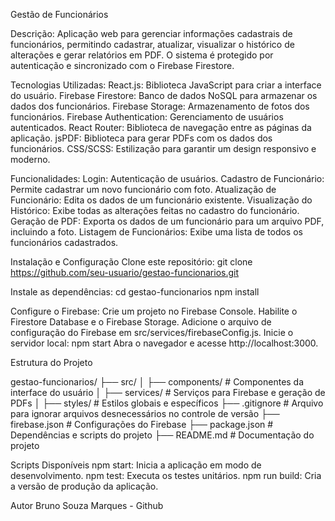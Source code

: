 Gestão de Funcionários

Descrição:
Aplicação web para gerenciar informações cadastrais de funcionários, permitindo cadastrar, atualizar, visualizar o histórico de alterações e gerar relatórios em PDF. O sistema é protegido por autenticação e sincronizado com o Firebase Firestore.

Tecnologias Utilizadas:
React.js: Biblioteca JavaScript para criar a interface do usuário.
Firebase Firestore: Banco de dados NoSQL para armazenar os dados dos funcionários.
Firebase Storage: Armazenamento de fotos dos funcionários.
Firebase Authentication: Gerenciamento de usuários autenticados.
React Router: Biblioteca de navegação entre as páginas da aplicação.
jsPDF: Biblioteca para gerar PDFs com os dados dos funcionários.
CSS/SCSS: Estilização para garantir um design responsivo e moderno.

Funcionalidades:
Login: Autenticação de usuários.
Cadastro de Funcionário: Permite cadastrar um novo funcionário com foto.
Atualização de Funcionário: Edita os dados de um funcionário existente.
Visualização do Histórico: Exibe todas as alterações feitas no cadastro do funcionário.
Geração de PDF: Exporta os dados de um funcionário para um arquivo PDF, incluindo a foto.
Listagem de Funcionários: Exibe uma lista de todos os funcionários cadastrados.

Instalação e Configuração
Clone este repositório:
git clone https://github.com/seu-usuario/gestao-funcionarios.git

Instale as dependências:
cd gestao-funcionarios
npm install

Configure o Firebase:
Crie um projeto no Firebase Console.
Habilite o Firestore Database e o Firebase Storage.
Adicione o arquivo de configuração do Firebase em src/services/firebaseConfig.js.
Inicie o servidor local:
npm start
Abra o navegador e acesse http://localhost:3000.

Estrutura do Projeto

gestao-funcionarios/
├── src/
│   ├── components/       # Componentes da interface do usuário
│   ├── services/         # Serviços para Firebase e geração de PDFs
│   ├── styles/           # Estilos globais e específicos
├── .gitignore            # Arquivo para ignorar arquivos desnecessários no controle de versão
├── firebase.json         # Configurações do Firebase
├── package.json          # Dependências e scripts do projeto
├── README.md             # Documentação do projeto

Scripts Disponíveis
npm start: Inicia a aplicação em modo de desenvolvimento.
npm test: Executa os testes unitários.
npm run build: Cria a versão de produção da aplicação.

Autor
Bruno Souza Marques - Github


 
 
